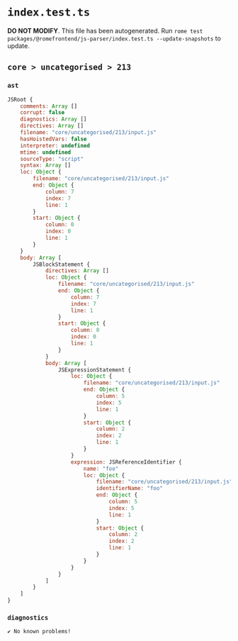 # `index.test.ts`

**DO NOT MODIFY**. This file has been autogenerated. Run `rome test packages/@romefrontend/js-parser/index.test.ts --update-snapshots` to update.

## `core > uncategorised > 213`

### `ast`

```javascript
JSRoot {
	comments: Array []
	corrupt: false
	diagnostics: Array []
	directives: Array []
	filename: "core/uncategorised/213/input.js"
	hasHoistedVars: false
	interpreter: undefined
	mtime: undefined
	sourceType: "script"
	syntax: Array []
	loc: Object {
		filename: "core/uncategorised/213/input.js"
		end: Object {
			column: 7
			index: 7
			line: 1
		}
		start: Object {
			column: 0
			index: 0
			line: 1
		}
	}
	body: Array [
		JSBlockStatement {
			directives: Array []
			loc: Object {
				filename: "core/uncategorised/213/input.js"
				end: Object {
					column: 7
					index: 7
					line: 1
				}
				start: Object {
					column: 0
					index: 0
					line: 1
				}
			}
			body: Array [
				JSExpressionStatement {
					loc: Object {
						filename: "core/uncategorised/213/input.js"
						end: Object {
							column: 5
							index: 5
							line: 1
						}
						start: Object {
							column: 2
							index: 2
							line: 1
						}
					}
					expression: JSReferenceIdentifier {
						name: "foo"
						loc: Object {
							filename: "core/uncategorised/213/input.js"
							identifierName: "foo"
							end: Object {
								column: 5
								index: 5
								line: 1
							}
							start: Object {
								column: 2
								index: 2
								line: 1
							}
						}
					}
				}
			]
		}
	]
}
```

### `diagnostics`

```
✔ No known problems!

```
